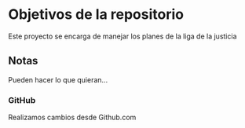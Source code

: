 # Objetivos de la repositorio

Este proyecto se encarga de manejar los planes de la liga de la justicia


## Notas
Pueden hacer lo que quieran...

### GitHub
Realizamos cambios desde Github.com
